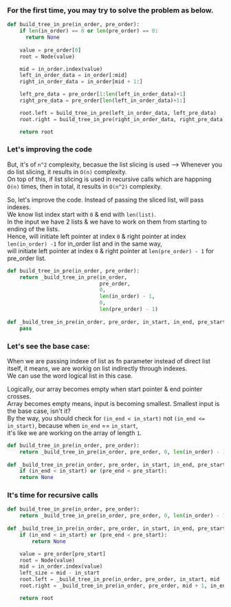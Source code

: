 ### For the first time, you may try to solve the problem as below.
```python
def build_tree_in_pre(in_order, pre_order):
    if len(in_order) == 0 or len(pre_order) == 0:
      return None
    
    value = pre_order[0]
    root = Node(value)

    mid = in_order.index(value)
    left_in_order_data = in_order[:mid]
    right_in_order_data = in_order[mid + 1:]

    left_pre_data = pre_order[1:len(left_in_order_data)+1]
    right_pre_data = pre_order[len(left_in_order_data)+1:]

    root.left = build_tree_in_pre(left_in_order_data, left_pre_data)
    root.right = build_tree_in_pre(right_in_order_data, right_pre_data)

    return root
```
### Let's improving the code
But, it's of `n^2` complexity, becasue the list slicing is used --> Whenever you do list slicing, it results in `O(n)` complexity.</br>
On top of this, if list slicing is used in recursive calls which are happning `O(n)` times, then in total, it results in `O(n^2)` complexity.

So, let's improve the code. Instead of passing the sliced list, will pass indexes.</br>
We know list index start with `0` & end with `len(list)`.</br> 
In the input we have 2 lists & we have to work on them from starting to ending of the lists.</br>
Hence, will initiate left pointer at index `0` & right pointer at index `len(in_order) -1` for in_order list
and in the same way, </br> 
will initiate left pointer at index `0` & right pointer at `len(pre_order) - 1` for pre_order list.
```python
def build_tree_in_pre(in_order, pre_order):
    return _build_tree_in_pre(in_order,
                              pre_order,
                              0,
                              len(in_order) - 1,
                              0,
                              len(pre_order) - 1)
  
def _build_tree_in_pre(in_order, pre_order, in_start, in_end, pre_start, pre_end):
    pass
```

### Let's see the base case:
When we are passing indexe of list as fn parameter instead of direct list itself, it means, 
we are workig on list indirectly through indexes.</br> 
We can use the word logical list in this case.

Logically, our array becomes empty when start pointer & end pointer crosses.</br>
Array becomes empty means, input is becoming smallest. Smallest input is the base case, isn't it?</br>
By the way, you should check for  `(in_end < in_start)` not `(in_end <= in_start)`, because when `in_end` == `in_start`,</br>
it's like we are working on the array of length `1`.
```python
def build_tree_in_pre(in_order, pre_order):
    return _build_tree_in_pre(in_order, pre_order, 0, len(in_order) - 1, 0, len(pre_order) - 1)
  
def _build_tree_in_pre(in_order, pre_order, in_start, in_end, pre_start, pre_end):
    if (in_end < in_start) or (pre_end < pre_start):
    return None
```
### It's time for recursive calls
```python
def build_tree_in_pre(in_order, pre_order):
    return _build_tree_in_pre(in_order, pre_order, 0, len(in_order) - 1, 0, len(pre_order) - 1)
  
def _build_tree_in_pre(in_order, pre_order, in_start, in_end, pre_start, pre_end):
    if (in_end < in_start) or (pre_end < pre_start):
        return None

    value = pre_order[pre_start]
    root = Node(value)
    mid = in_order.index(value)
    left_size = mid - in_start
    root.left = _build_tree_in_pre(in_order, pre_order, in_start, mid - 1, pre_start + 1, pre_start + left_size)
    root.right = _build_tree_in_pre(in_order, pre_order, mid + 1, in_end, pre_start + left_size + 1, pre_end)

    return root
```
